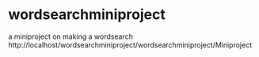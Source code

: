 # wordsearchminiproject
a miniproject on making a wordsearch
http://localhost/wordsearchminiproject/wordsearchminiproject/Miniproject
